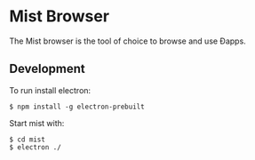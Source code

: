 # Mist Browser

The Mist browser is the tool of choice to browse and use Ðapps.


## Development

To run install electron:

    $ npm install -g electron-prebuilt

Start mist with:

    $ cd mist
    $ electron ./